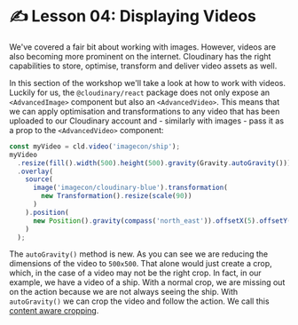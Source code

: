 # ✍️ Lesson 04: Displaying Videos

We've covered a fair bit about working with images. However, videos are also becoming more prominent on the internet. Cloudinary has the right capabilities to store, optimise, transform and deliver video assets as well.

In this section of the workshop we'll take a look at how to work with videos. Luckily for us, the `@cloudinary/react` package does not only expose an `<AdvancedImage>` component but also an `<AdvancedVideo>`. This means that we can apply optimisation and transformations to any video that has been uploaded to our Cloudinary account and - similarly with images - pass it as a prop to the `<AdvancedVideo>` component:

```js
const myVideo = cld.video('imagecon/ship');
myVideo
  .resize(fill().width(500).height(500).gravity(Gravity.autoGravity()))
  .overlay(
    source(
      image('imagecon/cloudinary-blue').transformation(
        new Transformation().resize(scale(90))
      )
    ).position(
      new Position().gravity(compass('north_east')).offsetX(5).offsetY(5)
    )
  );
```

The `autoGravity()` method is new. As you can see we are reducing the dimensions of the video to `500x500`. That alone would just create a crop, which, in the case of a video may not be the right crop. In fact, in our example, we have a video of a ship. With a normal crop, we are missing out on the action because we are not always seeing the ship. With `autoGravity()` we can crop the video and follow the action. We call this [content aware cropping](https://cloudinary.com/blog/automatically_crop_videos_without_losing_focus).
